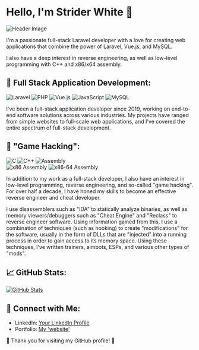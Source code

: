 # Hello, I'm Strider White 👋

![Header Image](https://giphy.com/embed/kPVTbiTORIopy.gif)

I'm a passionate full-stack Laravel developer with a love for creating web applications that combine the power of Laravel, Vue.js, and MySQL. 

I also have a deep interest in reverse engineering, as well as low-level programming with C++ and x86/x64 assembly.

## 🚀 Full Stack Application Development:

![Laravel](https://img.shields.io/badge/Laravel-%23FF2D20.svg?style=for-the-badge&logo=laravel&logoColor=white)
![PHP](https://img.shields.io/badge/PHP-%23777BB4.svg?style=for-the-badge&logo=php&logoColor=white)
![Vue.js](https://img.shields.io/badge/Vue.js-%234FC08D.svg?style=for-the-badge&logo=vue.js&logoColor=white)
![JavaScript](https://img.shields.io/badge/JavaScript-%23F7DF1E.svg?style=for-the-badge&logo=javascript&logoColor=black)
![MySQL](https://img.shields.io/badge/MySQL-%234479A1.svg?style=for-the-badge&logo=mysql&logoColor=white)

I've been a full-stack application developer since 2019, working on end-to-end software solutions across various industries. My projects have ranged from simple websites to full-scale web applications, and I've covered the entire spectrum of full-stack development.

## 🚀 "Game Hacking":

![C](https://img.shields.io/badge/C-%2300599C.svg?style=for-the-badge&logo=c&logoColor=white)
![C++](https://img.shields.io/badge/C++-%2300599C.svg?style=for-the-badge&logo=c%2B%2B&logoColor=white)
![Assembly](https://img.shields.io/badge/Assembly-%234CC61E.svg?style=for-the-badge&logo=assembly&logoColor=white)\
![x86 Assembly](https://img.shields.io/badge/x86%20Assembly-%230x66FF66.svg?style=for-the-badge&logo=assembly&logoColor=white)
![x86-64 Assembly](https://img.shields.io/badge/x86--64%20Assembly-%2300AA00.svg?style=for-the-badge&logo=assembly&logoColor=white)

In addition to my work as a full-stack developer, I also have an interest in low-level programming, reverse engineering, and so-called "game hacking". For over half a decade, I have honed my skills to become an effective reverse engineer and cheat developer. 

I use disassemblers such as "IDA" to statically analyze binaries, as well as memory viewers/debuggers such as "Cheat Engine" and "Reclass" to reverse engineer software. Using information gained from this, I use a combination of techniques (such as hooking) to create "modifications" for the software, usually in the form of DLLs that are "injected" into a running process in order to gain access to its memory space. Using these techniques, I've written trainers, aimbots, ESPs, and various other types of "mods".

## 📈 GitHub Stats:

[![GitHub Stats](https://github-readme-stats.vercel.app/api?username=striderwhite&show_icons=true&theme=dark)](https://github.com/striderwhite)

## 🔗 Connect with Me:

- LinkedIn: [Your LinkedIn Profile](https://www.linkedin.com/in/striderwhite/)
- Portfolio: [My 'website'](https://www.striderwhite.com)

🌟 Thank you for visiting my GitHub profile! 🌟


